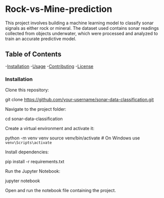 # Rock-vs-Mine-prediction
This project involves building a machine learning model to classify sonar signals as either rock or mineral. The dataset used contains sonar readings collected from objects underwater, which were processed and analyzed to train an accurate predictive model.
## Table of Contents
-[Installation](#installation)
-[Usage](#usage)
-[Contributing](#contributing)
-[License](#license)

### Installation 
Clone this repository:

git clone https://github.com/your-username/sonar-data-classification.git

Navigate to the project folder:

cd sonar-data-classification

Create a virtual environment and activate it:

python -m venv venv
source venv/bin/activate  # On Windows use `venv\Scripts\activate`

Install dependencies:

pip install -r requirements.txt

Run the Jupyter Notebook:

jupyter notebook

Open and run the notebook file containing the project.

